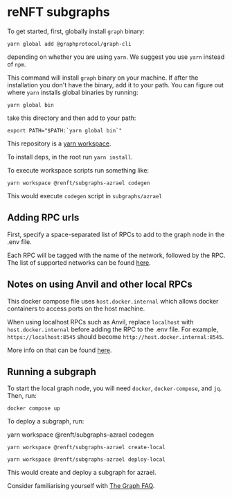 # reNFT subgraphs

To get started, first, globally install `graph` binary:

`yarn global add @graphprotocol/graph-cli`

depending on whether you are using `yarn`. We suggest you use `yarn` instead of `npm`.

This command will install `graph` binary on your machine. If after the installation you don't have the binary, add it to your path. You can figure out where `yarn` installs global binaries by running:

`yarn global bin`

take this directory and then add to your path:

```export PATH="$PATH:`yarn global bin`"```

This repository is a [yarn workspace](https://classic.yarnpkg.com/lang/en/docs/workspaces/).

To install deps, in the root run `yarn install`.

To execute workspace scripts run something like:

`yarn workspace @renft/subgraphs-azrael codegen`

This would execute `codegen` script in `subgraphs/azrael`

## Adding RPC urls

First, specify a space-separated list of RPCs to add to the graph node in the .env file.

Each RPC will be tagged with the name of the network, followed by the RPC. The list of supported networks can be found [here](https://thegraph.com/docs/en/developing/supported-networks/).

## Notes on using Anvil and other local RPCs

This docker compose file uses `host.docker.internal` which allows docker containers to access ports on the host machine. 

When using localhost RPCs such as Anvil, replace `localhost` with `host.docker.internal` before adding the RPC to the .env file. For example, `https://localhost:8545` should become `http://host.docker.internal:8545`.

More info on that can be found [here](https://medium.com/@TimvanBaarsen/how-to-connect-to-the-docker-host-from-inside-a-docker-container-112b4c71bc66).

## Running a subgraph

To start the local graph node, you will need `docker`, `docker-compose`, and `jq`. Then, run:

`docker compose up`

To deploy a subgraph, run:

yarn workspace @renft/subgraphs-azrael codegen

`yarn workspace @renft/subgraphs-azrael create-local`

`yarn workspace @renft/subgraphs-azrael deploy-local`

This would create and deploy a subgraph for azrael.

Consider familiarising yourself with [The Graph FAQ](https://thegraph.com/docs/en/developing/developer-faqs/).
